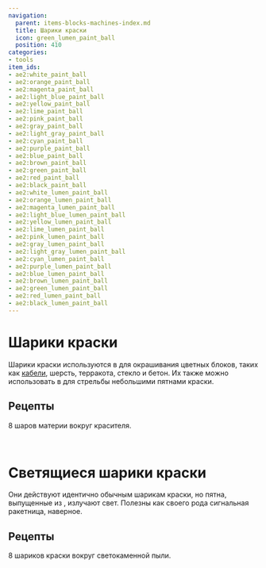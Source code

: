 ```yaml
---
navigation:
  parent: items-blocks-machines-index.md
  title: Шарики краски
  icon: green_lumen_paint_ball
  position: 410
categories:
- tools
item_ids:
- ae2:white_paint_ball
- ae2:orange_paint_ball
- ae2:magenta_paint_ball
- ae2:light_blue_paint_ball
- ae2:yellow_paint_ball
- ae2:lime_paint_ball
- ae2:pink_paint_ball
- ae2:gray_paint_ball
- ae2:light_gray_paint_ball
- ae2:cyan_paint_ball
- ae2:purple_paint_ball
- ae2:blue_paint_ball
- ae2:brown_paint_ball
- ae2:green_paint_ball
- ae2:red_paint_ball
- ae2:black_paint_ball
- ae2:white_lumen_paint_ball
- ae2:orange_lumen_paint_ball
- ae2:magenta_lumen_paint_ball
- ae2:light_blue_lumen_paint_ball
- ae2:yellow_lumen_paint_ball
- ae2:lime_lumen_paint_ball
- ae2:pink_lumen_paint_ball
- ae2:gray_lumen_paint_ball
- ae2:light_gray_lumen_paint_ball
- ae2:cyan_lumen_paint_ball
- ae2:purple_lumen_paint_ball
- ae2:blue_lumen_paint_ball
- ae2:brown_lumen_paint_ball
- ae2:green_lumen_paint_ball
- ae2:red_lumen_paint_ball
- ae2:black_lumen_paint_ball
---
```


# Шарики краски

<Row gap="-8">
  <ItemImage id="white_paint_ball" scale="4" />
  <ItemImage id="orange_paint_ball" scale="4" />
  <ItemImage id="green_paint_ball" scale="4" />
  <ItemImage id="blue_paint_ball" scale="4" />
  <ItemImage id="red_paint_ball" scale="4" />
</Row>

Шарики краски используются в <ItemLink id="color_applicator" /> для окрашивания цветных блоков, таких как [кабели](cables.md), шерсть, терракота, стекло и бетон. Их также можно использовать в <ItemLink id="matter_cannon" /> для стрельбы небольшими пятнами краски.

## Рецепты

8 шаров материи вокруг красителя.

<Column>
  <Row>
    <RecipeFor id="white_paint_ball" />
    <RecipeFor id="orange_paint_ball" />
    <RecipeFor id="green_paint_ball" />
  </Row>
  <Row>
    <RecipeFor id="blue_paint_ball" />
    <RecipeFor id="red_paint_ball" />
    <RecipeFor id="black_paint_ball" />
  </Row>
  <br />
</Column>

# Светящиеся шарики краски

<Row gap="-8">
  <ItemImage id="white_lumen_paint_ball" scale="4" />
  <ItemImage id="orange_lumen_paint_ball" scale="4" />
  <ItemImage id="green_lumen_paint_ball" scale="4" />
  <ItemImage id="blue_lumen_paint_ball" scale="4" />
  <ItemImage id="red_lumen_paint_ball" scale="4" />
</Row>

Они действуют идентично обычным шарикам краски, но пятна, выпущенные из <ItemLink id="matter_cannon" />, излучают свет. Полезны как своего рода сигнальная ракетница, наверное.

## Рецепты

8 шариков краски вокруг светокаменной пыли.

<Column>
  <Row>
    <RecipeFor id="white_lumen_paint_ball" />
    <RecipeFor id="orange_lumen_paint_ball" />
    <RecipeFor id="green_lumen_paint_ball" />
  </Row>
  <Row>
    <RecipeFor id="blue_lumen_paint_ball" />
    <RecipeFor id="red_lumen_paint_ball" />
    <RecipeFor id="black_lumen_paint_ball" />
  </Row>
</Column>